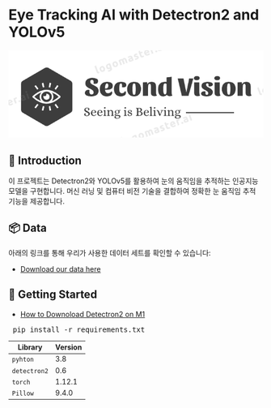 # Eye Tracking AI with Detectron2 and YOLOv5

![Eye Tracking Banner](Logo.png)

## 📖 Introduction

이 프로젝트는 Detectron2와 YOLOv5를 활용하여 눈의 움직임을 추적하는 인공지능 모델을 구현합니다. 머신 러닝 및 컴퓨터 비전 기술을 결합하여 정확한 눈 움직임 추적 기능을 제공합니다.

## 📦 Data

아래의 링크를 통해 우리가 사용한 데이터 세트를 확인할 수 있습니다:

- [Download our data here](https://www.aihub.or.kr/aihubdata/data/view.do?currMenu=&topMenu=&aihubDataSe=realm&dataSetSn=548)

## 🚀 Getting Started

- [How to Downoload Detectron2 on M1](https://velog.io/@huttzza/m1-detectron2-%EC%84%A4%EC%B9%98)
<pre>
 pip install -r requirements.txt
</pre>

| Library | Version |
|---------|-------------|
| `pyhton` | 3.8 |
| `detectron2` | 0.6 |
| `torch` | 1.12.1 |
| `Pillow` | 9.4.0 |
